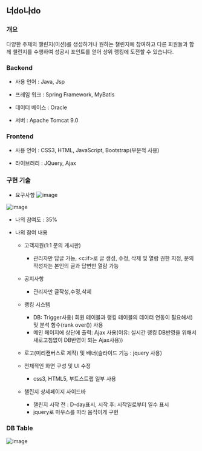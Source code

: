 ## 너do나do   

### 개요
다양한 주제의 챌린지(미션)를 생성하거나 원하는 챌린지에 참여하고 다른 회원들과 함께 챌린지를 수행하여 성공시 포인트를 얻어 상위 랭킹에 도전할 수 있습니다.

### Backend

- 사용 언어 : Java, Jsp

- 프레임 워크 : Spring Framework, MyBatis              

- 데이터 베이스 : Oracle

- 서버 : Apache Tomcat 9.0


### Frontend

- 사용 언어 :  CSS3, HTML, JavaScript, Bootstrap(부분적 사용)

- 라이브러리 : JQuery, Ajax


### 구현 기술

- 요구사항
![image](https://user-images.githubusercontent.com/97445449/162133767-3e13e04f-87c7-4336-bcdf-56b4a8e07d87.png)

![image](https://user-images.githubusercontent.com/97445449/162133790-5d4765bd-44a8-47bb-b0d9-7ff2dc224ae9.png)



- 나의 참여도 : 35%

- 나의 참여 내용

    * 고객지원(1:1 문의 게시판) 
      * 관리자만 답글 가능, <c:if>로 글 생성, 수정, 삭제 및 열람 권한 지정, 문의 작성자는 본인의 글과 답변만 열람 가능


    * 공지사항  
      * 관리자만 글작성,수정,삭제

    * 랭킹 시스템  
      * DB: Trigger사용( 회원 테이블과 랭킹 테이블의 데이터 연동이 필요해서) 및 분석 함수(rank over()) 사용 
      * 메인 페이지에 상단에 출력: Ajax 사용(이유: 실시간 랭킹 DB반영을 위해서 새로고침없이 DB반영이 되는 Ajax사용))

    * 로고(미리캔버스로 제작) 및 배너(슬라이드 기능 : jquery 사용)

    * 전체적인 화면 구성 및 UI 수정
      * css3, HTML5, 부트스트랩 일부 사용

    * 챌린지 상세페이지 사이드바
      * 챌린지 시작 전 : D-day표시, 시작 후: 시작일로부터 일수 표시
      * jquery로 마우스를 따라 움직이게 구현 




### DB Table
![image](https://user-images.githubusercontent.com/97445449/162133665-615b63cb-1630-4306-a268-8bfe8779a8f4.png)



